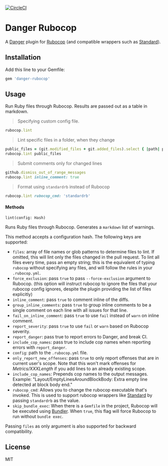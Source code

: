 [![CircleCI](https://circleci.com/gh/ashfurrow/danger-rubocop.svg?style=svg)](https://circleci.com/gh/ashfurrow/danger-rubocop)

# Danger Rubocop

A [Danger](https://github.com/danger/danger) plugin for [Rubocop](https://github.com/bbatsov/rubocop) (and compatible wrappers such as [Standard](https://github.com/testdouble/standard/)).

## Installation

Add this line to your Gemfile:

```rb
gem 'danger-rubocop'
```

## Usage

Run Ruby files through Rubocop.
Results are passed out as a table in markdown.


> Specifying custom config file.
```ruby
rubocop.lint
```

> Lint specific files in a folder, when they change

```ruby
public_files = (git.modified_files + git.added_files).select { |path| path.include?("/public/") }
rubocop.lint public_files
```

> Submit comments only for changed lines

```ruby
github.dismiss_out_of_range_messages
rubocop.lint inline_comment: true
```

> Format using `standardrb` instead of Rubocop

```ruby
rubocop.lint rubocop_cmd: 'standardrb'
```

#### Methods

`lint(config: Hash)`

Runs Ruby files through Rubocop. Generates a `markdown` list of warnings.

This method accepts a configuration hash.
The following keys are supported:

* `files`: array of file names or glob patterns to determine files to lint. If omitted, this will lint only the files changed in the pull request. To lint all files every time, pass an empty string; this is the equivalent of typing `rubocop` without specifying any files, and will follow the rules in your `.rubocop.yml`.
* `force_exclusion`: pass `true` to pass `--force-exclusion` argument to Rubocop.
  (this option will instruct rubocop to ignore the files that your rubocop config ignores,
  despite the plugin providing the list of files explicitly)
* `inline_comment`: pass `true` to comment inline of the diffs.
* `group_inline_comments`: pass `true` to group inline comments to be a single comment on each line with all issues for that line.
* `fail_on_inline_comment`: pass `true` to use `fail` instead of `warn` on inline comment.
* `report_severity`: pass `true` to use `fail` or `warn` based on Rubocop severity.
* `report_danger`: pass true to report errors to Danger, and break CI.
* `include_cop_names`: pass true to include cop names when reporting errors with `report_danger`.
* `config`: path to the `.rubocop.yml` file.
* `only_report_new_offenses`: pass `true` to only report offenses that are in current user's scope.
   Note that this won't mark offenses for _Metrics/XXXLength_ if you add lines to an already existing scope.
* `include_cop_names`: Prepends cop names to the output messages. Example: "Layout/EmptyLinesAroundBlockBody: Extra empty line detected at block body end."
* `rubocop_cmd`: Allows you to change the rubocop executable that's invoked. This is used to support rubocop wrappers like [Standard](https://github.com/testdouble/standard/) by passing `standardrb` as the value.
* `skip_bundle_exec`: When there is a `Gemfile` in the project, Rubocop will be executed using [Bundler](https://bundler.io). When `true`, this flag will force Rubocop to run without `bundle exec`.

Passing `files` as only argument is also supported for backward compatibility.

## License

MIT
